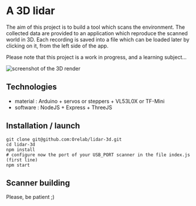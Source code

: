 # A 3D lidar

The aim of this project is to build a tool which scans the environment.
The collected data are provided to an application which reproduce the scanned world in 3D.
Each recording is saved into a file which can be loaded later by clicking on it, from the left side of the app.

Please note that this project is a work in progress, and a learning subject...

![screenshot of the 3D render](https://github.com/Orelab/lidar-3d/blob/master/demo.jpg)

## Technologies

- material : Arduino + servos or steppers + VL53L0X or TF-Mini
- software : NodeJS + Express + ThreeJS

## Installation / launch
```
git clone git@github.com:Orelab/lidar-3d.git
cd lidar-3d
npm install
# configure now the port of your USB_PORT scanner in the file index.js (first line)
npm start
```
## Scanner building

Please, be patient ;)


